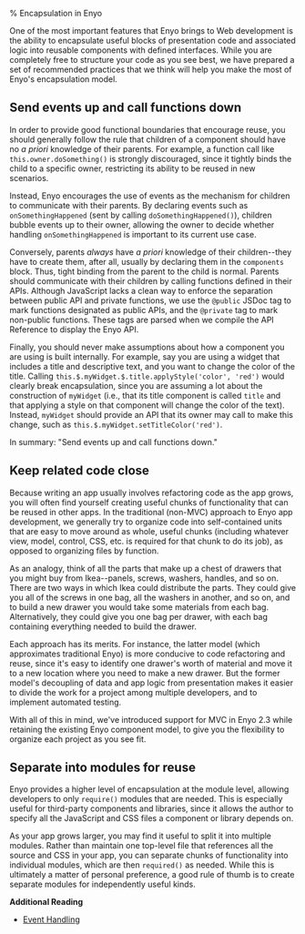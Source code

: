 % Encapsulation in Enyo

One of the most important features that Enyo brings to Web development is the
ability to encapsulate useful blocks of presentation code and associated logic
into reusable components with defined interfaces.  While you are completely free
to structure your code as you see best, we have prepared a set of recommended
practices that we think will help you make the most of Enyo's encapsulation
model.

## Send events up and call functions down

In order to provide good functional boundaries that encourage reuse, you should
generally follow the rule that children of a component should have no _a priori_
knowledge of their parents.  For example, a function call like
`this.owner.doSomething()` is strongly discouraged, since it tightly binds the
child to a specific owner, restricting its ability to be reused in new
scenarios.  

Instead, Enyo encourages the use of events as the mechanism for children to
communicate with their parents.  By declaring events such as
`onSomethingHappened` (sent by calling `doSomethingHappened()`), children bubble
events up to their owner, allowing the owner to decide whether handling
`onSomethingHappened` is important to its current use case.

Conversely, parents _always_ have _a priori_ knowledge of their children--they
have to create them, after all, usually by declaring them in the `components`
block.  Thus, tight binding from the parent to the child is normal.  Parents
should communicate with their children by calling functions defined in their
APIs.  Although JavaScript lacks a clean way to enforce the separation between
public API and private functions, we use the `@public` JSDoc tag to mark
functions designated as public APIs, and the `@private` tag to mark non-public
functions.  These tags are parsed when we compile the API Reference to display
the Enyo API.

Finally, you should never make assumptions about how a component you are using
is built internally.  For example, say you are using a widget that includes a
title and descriptive text, and you want to change the color of the title.
Calling `this.$.myWidget.$.title.applyStyle('color', 'red')` would clearly break
encapsulation, since you are assuming a lot about the construction of
`myWidget` (i.e., that its title component is called `title` and that applying a
style on that component will change the color of the text).  Instead, `myWidget`
should provide an API that its owner may call to make this change, such as
`this.$.myWidget.setTitleColor('red')`.

In summary: "Send events up and call functions down."

## Keep related code close

Because writing an app usually involves refactoring code as the app grows, you
will often find yourself creating useful chunks of functionality that can be
reused in other apps.  In the traditional (non-MVC) approach to Enyo app
development, we generally try to organize code into self-contained units that
are easy to move around as whole, useful chunks (including whatever view, model,
control, CSS, etc. is required for that chunk to do its job), as opposed to
organizing files by function.

As an analogy, think of all the parts that make up a chest of drawers that you
might buy from Ikea--panels, screws, washers, handles, and so on.  There are two
ways in which Ikea could distribute the parts.  They could give you all of the
screws in one bag, all the washers in another, and so on, and to build a new
drawer you would take some materials from each bag.  Alternatively, they could
give you one bag per drawer, with each bag containing everything needed to build
the drawer.

Each approach has its merits.  For instance, the latter model (which
approximates traditional Enyo) is more conducive to code refactoring and reuse,
since it's easy to identify one drawer's worth of material and move it to a new
location where you need to make a new drawer.  But the former model's decoupling
of data and app logic from presentation makes it easier to divide the work for a
project among multiple developers, and to implement automated testing.

With all of this in mind, we've introduced support for MVC in Enyo 2.3 while
retaining the existing Enyo component model, to give you the flexibility to
organize each project as you see fit.

## Separate into modules for reuse

Enyo provides a higher level of encapsulation at the module level, allowing
developers to only `require()` modules that are needed.  This is
especially useful for third-party components and libraries, since it allows the
author to specify all the JavaScript and CSS files a component or library
depends on.

As your app grows larger, you may find it useful to split it into multiple
modules.  Rather than maintain one top-level file that references
all the source and CSS in your app, you can separate chunks of functionality
into individual modules, which are then `required()` as needed.
While this is ultimately a matter of personal preference, a good
rule of thumb is to create separate modules for independently useful kinds.

**Additional Reading**

* [Event Handling](../getting-started/event-handling.html)
